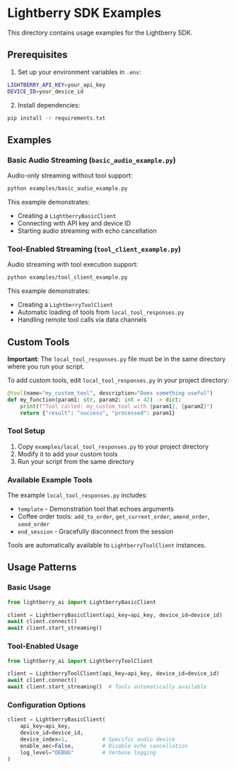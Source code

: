 # Lightberry SDK Examples

This directory contains usage examples for the Lightberry SDK.

## Prerequisites

1. Set up your environment variables in `.env`:
```bash
LIGHTBERRY_API_KEY=your_api_key
DEVICE_ID=your_device_id
```

2. Install dependencies:
```bash
pip install -r requirements.txt
```

## Examples

### Basic Audio Streaming (`basic_audio_example.py`)

Audio-only streaming without tool support:

```bash
python examples/basic_audio_example.py
```

This example demonstrates:
- Creating a `LightberryBasicClient` 
- Connecting with API key and device ID
- Starting audio streaming with echo cancellation

### Tool-Enabled Streaming (`tool_client_example.py`)

Audio streaming with tool execution support:

```bash
python examples/tool_client_example.py
```

This example demonstrates:
- Creating a `LightberryToolClient`
- Automatic loading of tools from `local_tool_responses.py`
- Handling remote tool calls via data channels

## Custom Tools

**Important**: The `local_tool_responses.py` file must be in the same directory where you run your script.

To add custom tools, edit `local_tool_responses.py` in your project directory:

```python
@tool(name="my_custom_tool", description="Does something useful")
def my_function(param1: str, param2: int = 42) -> dict:
    print(f"Tool called: my_custom_tool with {param1}, {param2}")
    return {"result": "success", "processed": param1}
```

### Tool Setup
1. Copy `examples/local_tool_responses.py` to your project directory
2. Modify it to add your custom tools
3. Run your script from the same directory

### Available Example Tools
The example `local_tool_responses.py` includes:
- `template` - Demonstration tool that echoes arguments
- Coffee order tools: `add_to_order`, `get_current_order`, `amend_order`, `send_order`
- `end_session` - Gracefully disconnect from the session

Tools are automatically available to `LightberryToolClient` instances.

## Usage Patterns

### Basic Usage
```python
from lightberry_ai import LightberryBasicClient

client = LightberryBasicClient(api_key=api_key, device_id=device_id)
await client.connect()
await client.start_streaming()
```

### Tool-Enabled Usage
```python
from lightberry_ai import LightberryToolClient

client = LightberryToolClient(api_key=api_key, device_id=device_id)
await client.connect()
await client.start_streaming()  # Tools automatically available
```

### Configuration Options
```python
client = LightberryBasicClient(
    api_key=api_key,
    device_id=device_id,
    device_index=1,           # Specific audio device
    enable_aec=False,         # Disable echo cancellation
    log_level="DEBUG"         # Verbose logging
)
```